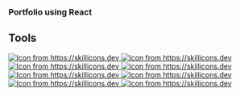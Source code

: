 ### Portfolio using React

## Tools

<p>
  <a href="https://reactjs.org/">
    <img src="https://skillicons.dev/icons?i=react" alt="Icon from https://skillicons.dev" />
  </a>
  <a href="https://developer.mozilla.org/en-US/docs/Web/JavaScript">
    <img src="https://skillicons.dev/icons?i=js" alt="Icon from https://skillicons.dev" />
  </a>
  <a href="https://sass-lang.com/">
    <img src="https://skillicons.dev/icons?i=sass" alt="Icon from https://skillicons.dev" />
  </a>
  <a href="https://developer.mozilla.org/en-US/docs/Glossary/HTML">
    <img src="https://skillicons.dev/icons?i=html" alt="Icon from https://skillicons.dev" />
  </a>
  <a href="https://nodejs.org/en/">
    <img src="https://skillicons.dev/icons?i=nodejs" alt="Icon from https://skillicons.dev" />
  </a>
  <a href="https://git-scm.com/">
    <img src="https://skillicons.dev/icons?i=git" alt="Icon from https://skillicons.dev" />
  </a>
  <a href="https://www.figma.com">
    <img src="https://skillicons.dev/icons?i=figma" alt="Icon from https://skillicons.dev" />
  </a>
  <a href="https://code.visualstudio.com/">
    <img src="https://skillicons.dev/icons?i=vscode" alt="Icon from https://skillicons.dev" />
  </a>
  </p>
